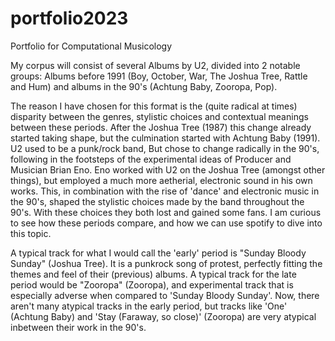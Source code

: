 # portfolio2023
Portfolio for Computational Musicology

My corpus will consist of several Albums by U2, divided into 2 notable groups: Albums before 1991 (Boy, October, War, The Joshua Tree, Rattle and Hum) and albums in the 90's (Achtung Baby, Zooropa, Pop).

The reason I have chosen for this format is the (quite radical at times) disparity between the genres, stylistic choices and contextual meanings between these periods. After the Joshua Tree (1987) this change already started taking shape, but the culmination started with Achtung Baby (1991). U2 used to be a punk/rock band, But chose to change radically in the 90's, following in the footsteps of the experimental ideas of Producer and Musician Brian Eno. Eno worked with U2 on the Joshua Tree (amongst other things), but employed a much more aetherial, electronic sound in his own works. This, in combination with the rise of 'dance' and electronic music in the 90's, shaped the stylistic choices made by the band throughout the 90's. With these choices they both lost and gained some fans. I am curious to see how these periods compare, and how we can use spotify to dive into this topic.

A typical track for what I would call the 'early' period is "Sunday Bloody Sunday" (Joshua Tree). It is a punkrock song of protest, perfectly fitting the themes and feel of their (previous) albums. A typical track for the late period would be "Zooropa" (Zooropa), and experimental track that is especially adverse when compared to 'Sunday Bloody Sunday'. Now, there aren't many atypical tracks in the early period, but tracks like 'One' (Achtung Baby) and 'Stay (Faraway, so close)' (Zooropa) are very atypical inbetween their work in the 90's.
